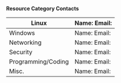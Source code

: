 **Resource Category Contacts**

| Linux              | Name: Email: |
|--------------------|--------------|
| Windows            | Name: Email: |
| Networking         | Name: Email: |
| Security           | Name: Email: |
| Programming/Coding | Name: Email: |
| Misc.              | Name: Email: |
